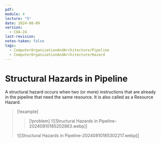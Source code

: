 ```yaml
---
pdf: 
module: 4
lecture: "5"
date: 2024-08-09
version:
  - COA-24
last-revision: 
notes-taken: false
tags:
  - ComputerOrganizationAndArchitecture/Pipeline
  - ComputerOrganizationAndArchitecture/Hazard
---
```

# Structural Hazards in Pipeline

A structural hazard occurs when two (or more) instructions that are already in the pipeline that need the same resource.
It is also called as a Resource Hazard.


> [!example] 
>> [!problem] 
>> ![[Structural Hazards in Pipeline-20240810185202863.webp]]
> 
> ![[Structural Hazards in Pipeline-20240810185302217.webp]]

